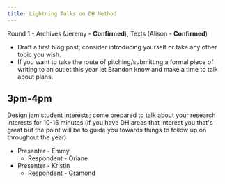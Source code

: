 ```yaml
---
title: Lightning Talks on DH Method
---
```


Round 1 - Archives (Jeremy - **Confirmed**), Texts (Alison - **Confirmed**)

* Draft a first blog post; consider introducing yourself or take any other topic you wish.
* If you want to take the route of pitching/submitting a formal piece of writing to an outlet this year let Brandon know and make a time to talk about plans.

## 3pm-4pm

Design jam student interests; come prepared to talk about your research interests for 10-15 minutes (if you have DH areas that interest you that's great but the point will be to guide you towards things to follow up on throughout the year)
* Presenter - Emmy
    * Respondent - Oriane
* Presenter - Kristin
    * Respondent - Gramond